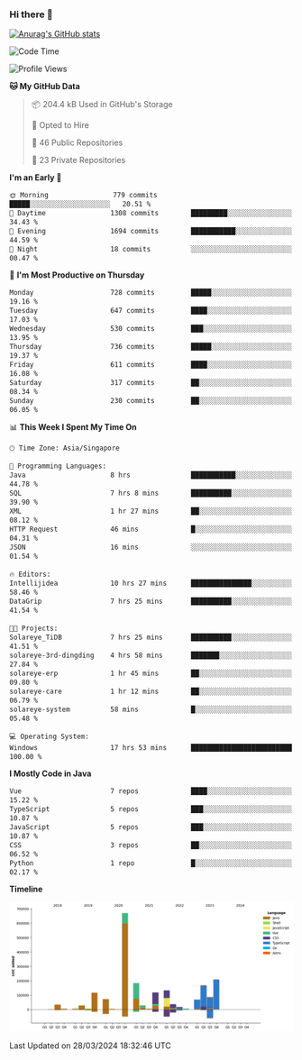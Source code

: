 ### Hi there 👋

[![Anurag's GitHub stats](https://github-readme-stats.vercel.app/api?username=xiumu2017&show_icons=true&theme=radical)](https://github.com/anuraghazra/github-readme-stats)

<!--
**xiumu2017/xiumu2017** is a ✨ _special_ ✨ repository because its `README.md` (this file) appears on your GitHub profile.

Here are some ideas to get you started:

- 🔭 I’m currently working on ...
- 🌱 I’m currently learning ...
- 👯 I’m looking to collaborate on ...
- 🤔 I’m looking for help with ...
- 💬 Ask me about ...
- 📫 How to reach me: ...
- 😄 Pronouns: ...
- ⚡ Fun fact: ...
-->

<!--START_SECTION:waka-->
![Code Time](http://img.shields.io/badge/Code%20Time-2%2C045%20hrs%2034%20mins-blue)

![Profile Views](http://img.shields.io/badge/Profile%20Views-0-blue)

**🐱 My GitHub Data** 

> 📦 204.4 kB Used in GitHub's Storage 
 > 
> 💼 Opted to Hire
 > 
> 📜 46 Public Repositories 
 > 
> 🔑 23 Private Repositories 
 > 
**I'm an Early 🐤** 

```text
🌞 Morning                779 commits         █████░░░░░░░░░░░░░░░░░░░░   20.51 % 
🌆 Daytime                1308 commits        █████████░░░░░░░░░░░░░░░░   34.43 % 
🌃 Evening                1694 commits        ███████████░░░░░░░░░░░░░░   44.59 % 
🌙 Night                  18 commits          ░░░░░░░░░░░░░░░░░░░░░░░░░   00.47 % 
```
📅 **I'm Most Productive on Thursday** 

```text
Monday                   728 commits         █████░░░░░░░░░░░░░░░░░░░░   19.16 % 
Tuesday                  647 commits         ████░░░░░░░░░░░░░░░░░░░░░   17.03 % 
Wednesday                530 commits         ███░░░░░░░░░░░░░░░░░░░░░░   13.95 % 
Thursday                 736 commits         █████░░░░░░░░░░░░░░░░░░░░   19.37 % 
Friday                   611 commits         ████░░░░░░░░░░░░░░░░░░░░░   16.08 % 
Saturday                 317 commits         ██░░░░░░░░░░░░░░░░░░░░░░░   08.34 % 
Sunday                   230 commits         ██░░░░░░░░░░░░░░░░░░░░░░░   06.05 % 
```


📊 **This Week I Spent My Time On** 

```text
🕑︎ Time Zone: Asia/Singapore

💬 Programming Languages: 
Java                     8 hrs               ███████████░░░░░░░░░░░░░░   44.78 % 
SQL                      7 hrs 8 mins        ██████████░░░░░░░░░░░░░░░   39.90 % 
XML                      1 hr 27 mins        ██░░░░░░░░░░░░░░░░░░░░░░░   08.12 % 
HTTP Request             46 mins             █░░░░░░░░░░░░░░░░░░░░░░░░   04.31 % 
JSON                     16 mins             ░░░░░░░░░░░░░░░░░░░░░░░░░   01.54 % 

🔥 Editors: 
Intellijidea             10 hrs 27 mins      ███████████████░░░░░░░░░░   58.46 % 
DataGrip                 7 hrs 25 mins       ██████████░░░░░░░░░░░░░░░   41.54 % 

🐱‍💻 Projects: 
Solareye_TiDB            7 hrs 25 mins       ██████████░░░░░░░░░░░░░░░   41.51 % 
solareye-3rd-dingding    4 hrs 58 mins       ███████░░░░░░░░░░░░░░░░░░   27.84 % 
solareye-erp             1 hr 45 mins        ██░░░░░░░░░░░░░░░░░░░░░░░   09.80 % 
solareye-care            1 hr 12 mins        ██░░░░░░░░░░░░░░░░░░░░░░░   06.79 % 
solareye-system          58 mins             █░░░░░░░░░░░░░░░░░░░░░░░░   05.48 % 

💻 Operating System: 
Windows                  17 hrs 53 mins      █████████████████████████   100.00 % 
```

**I Mostly Code in Java** 

```text
Vue                      7 repos             ████░░░░░░░░░░░░░░░░░░░░░   15.22 % 
TypeScript               5 repos             ███░░░░░░░░░░░░░░░░░░░░░░   10.87 % 
JavaScript               5 repos             ███░░░░░░░░░░░░░░░░░░░░░░   10.87 % 
CSS                      3 repos             ██░░░░░░░░░░░░░░░░░░░░░░░   06.52 % 
Python                   1 repo              █░░░░░░░░░░░░░░░░░░░░░░░░   02.17 % 
```



**Timeline**

![Lines of Code chart](https://raw.githubusercontent.com/xiumu2017/xiumu2017/main/assets/bar_graph.png)


 Last Updated on 28/03/2024 18:32:46 UTC
<!--END_SECTION:waka-->
